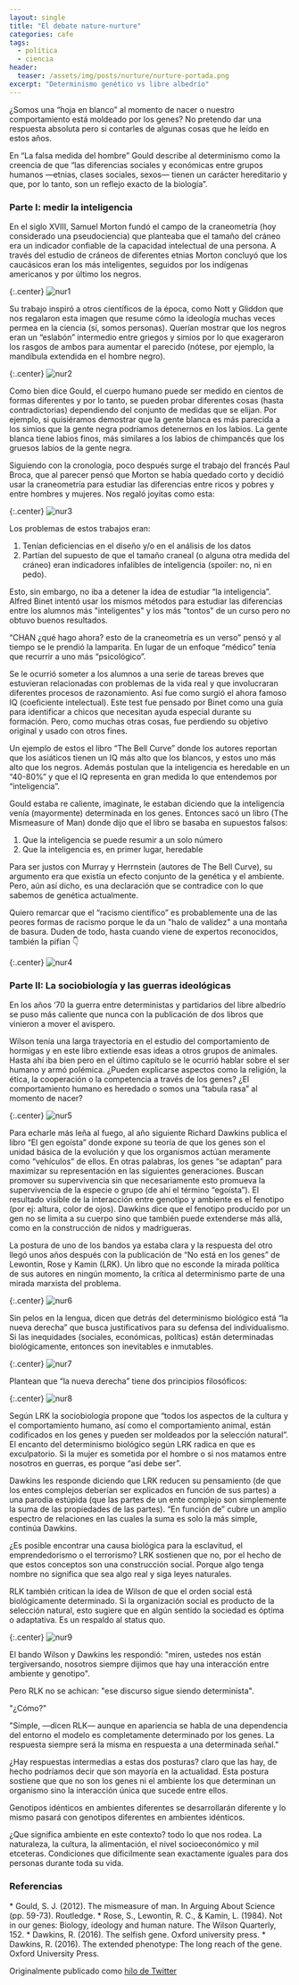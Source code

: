 ```yaml
---
layout: single
title: "El debate nature-nurture"
categories: cafe
tags:
  - política
  - ciencia
header:
  teaser: /assets/img/posts/nurture/nurture-portada.png
excerpt: "Determinismo genético vs libre albedrío"
---
```


¿Somos una “hoja en blanco” al momento de nacer o nuestro comportamiento está moldeado por los genes? No pretendo dar una respuesta absoluta pero si contarles de algunas cosas que he leído en estos años.

En “La falsa medida del hombre” Gould describe al determinismo como la creencia de que “las diferencias sociales y económicas entre grupos humanos —etnias, clases sociales, sexos— tienen un carácter hereditario y que, por lo tanto, son un reflejo exacto de la biología”.

<h3>Parte I: medir la inteligencia</h3>

En el siglo XVIII, Samuel Morton fundó el campo de la craneometría (hoy considerado una pseudociencia)  que planteaba que el tamaño del cráneo era un indicador confiable de la capacidad intelectual de una persona. A través del estudio de cráneos de diferentes etnias Morton concluyó que los caucásicos eran los más inteligentes, seguidos por los indígenas americanos y por último los negros.

{:.center}
![nur1](/assets/img/posts/nurture/nurture1.jpeg)

Su trabajo inspiró a otros científicos de la época, como Nott y Gliddon que nos regalaron esta imagen que resume cómo la ideología muchas veces permea en la ciencia (sí, somos personas). Querían mostrar que los negros eran un “eslabón” intermedio entre griegos y simios por lo que exageraron los rasgos de ambos para aumentar el parecido (nótese, por ejemplo, la mandíbula extendida en el hombre negro).

{:.center}
![nur2](/assets/img/posts/nurture/nurture2.png)

Como bien dice Gould, el cuerpo humano puede ser medido en cientos de formas diferentes y por lo tanto, se pueden probar diferentes cosas (hasta contradictorias) dependiendo del conjunto de medidas que se elijan. Por ejemplo, si quisiéramos demostrar que la gente blanca es más parecida a los simios que la gente negra podríamos detenernos en los labios. La gente blanca tiene labios finos, más similares a los labios de chimpancés que los gruesos labios de la gente negra.

Siguiendo con la cronología, poco después surge el trabajo del francés Paul Broca, que al parecer pensó que Morton se había quedado corto y decidió usar la craneometría para estudiar las diferencias entre ricos y pobres y entre hombres y mujeres. Nos regaló joyitas como esta:

{:.center}
![nur3](/assets/img/posts/nurture/nurture3.png)

Los problemas de estos trabajos eran:
1) Tenían deficiencias en el diseño y/o en el análisis de los datos
2) Partían del supuesto de que el tamaño craneal (o alguna otra medida del cráneo) eran indicadores infalibles de inteligencia (spoiler: no, ni en pedo).

Esto, sin embargo, no iba a detener la idea de estudiar “la inteligencia”. Alfred Binet intentó usar los mismos métodos para estudiar las diferencias entre los alumnos más "inteligentes" y los más "tontos" de un curso pero no obtuvo buenos resultados.

“CHAN ¿qué hago ahora? esto de la craneometría es un verso” pensó y al tiempo se le prendió la lamparita. En lugar de un enfoque “médico” tenía que recurrir a uno más “psicológico”.

Se le ocurrió someter a los alumnos a una serie de tareas breves que estuvieran relacionadas con problemas de la vida real y que involucraran diferentes procesos de razonamiento.  Así fue como surgió el ahora famoso IQ (coeficiente intelectual). Este test fue pensado por Binet como una guía para identificar a chicos que necesitan ayuda especial durante su formación. Pero, como muchas otras cosas, fue perdiendo su objetivo original y usado con otros fines.

Un ejemplo de estos el libro  “The Bell Curve”  donde los autores reportan que los asiáticos tienen un IQ más alto que los blancos, y estos uno más alto que los negros. Además postulan que la inteligencia es heredable en un “40-80%” y que el IQ representa en gran medida lo que entendemos por “inteligencia”.

Gould estaba re caliente, imaginate, le estaban diciendo que la inteligencia venía (mayormente) determinada en los genes. Entonces sacó un libro (The Mismeasure of Man) donde dijo que el libro se basaba en supuestos falsos:
1) Que la inteligencia se puede resumir a un solo número
2) Que la inteligencia es, en primer lugar, heredable

Para ser justos con Murray y Herrnstein (autores de The Bell Curve), su argumento era que existía un efecto conjunto de la genética y el ambiente. Pero, aún así dicho, es una declaración que se contradice con lo que sabemos de genética actualmente.

Quiero remarcar que el “racismo científico” es probablemente una de las peores formas de racismo porque le da un "halo de validez" a una montaña de basura. Duden de todo, hasta cuando viene de expertos reconocidos, también la pifian 👇

{:.center}
![nur4](/assets/img/posts/nurture/nurture4.png)

<h3>Parte II: La sociobiología y las guerras ideológicas</h3>

En los años ‘70 la guerra entre deterministas y partidarios del libre albedrío se puso más caliente que nunca con la publicación de dos libros que vinieron a mover el avispero.

Wilson tenía una larga trayectoria en el estudio del comportamiento de hormigas y en este libro extiende esas ideas a otros grupos de animales. Hasta ahí iba bien pero en el último capítulo se le ocurrió hablar sobre el ser humano y armó polémica. ¿Pueden explicarse aspectos como la religión, la ética, la cooperación o la competencia a través de los genes? ¿El comportamiento humano es heredado o somos una “tabula rasa” al momento de nacer?

{:.center}
![nur5](/assets/img/posts/nurture/nurture5.jpeg)

Para echarle más leña al fuego, al año siguiente Richard Dawkins publica el libro “El gen egoísta” donde expone su teoría de que los genes son el unidad básica de la evolución y que los organismos actúan meramente como “vehículos” de ellos. En otras palabras, los genes “se adaptan” para maximizar su representación en las siguientes generaciones. Buscan promover su supervivencia sin que necesariamente esto promueva la supervivencia de la especie o grupo (de ahí el término “egoísta”). El resultado visible de la interacción entre genotipo y ambiente es el fenotipo (por ej: altura, color de ojos). Dawkins dice que el fenotipo producido por un gen no se limita a su cuerpo sino que también puede extenderse más allá, como en la construcción de nidos y madrigueras.

La postura de uno de los bandos ya estaba clara y la respuesta del otro llegó unos años después con la publicación de “No está en los genes” de Lewontin, Rose y Kamin (LRK). Un libro que no esconde la mirada política de sus autores en ningún momento, la crítica al determinismo parte de una mirada marxista del problema.

{:.center}
![nur6](/assets/img/posts/nurture/nurture6.jpeg)

Sin pelos en la lengua, dicen que detrás del determinismo biológico está “la nueva derecha” que busca justificativos para su defensa del individualismo. Si las inequidades (sociales, económicas, políticas) están determinadas biológicamente, entonces son inevitables e inmutables.

{:.center}
![nur7](/assets/img/posts/nurture/nurture7.jpeg)

Plantean que “la nueva derecha” tiene dos principios filosóficos:

{:.center}
![nur8](/assets/img/posts/nurture/nurture8.png)

Según LRK la sociobiología propone que “todos los aspectos de la cultura y el comportamiento humano, así como el comportamiento animal, están codificados en los genes y pueden ser moldeados por la selección natural”. El encanto del determinismo biológico según LRK radica en que es exculpatorio. Si la mujer es sometida por el hombre o si nos matamos entre nosotros en guerras, es porque “así debe ser”.

Dawkins les responde diciendo que LRK reducen su pensamiento (de que los entes complejos deberían ser explicados en función de sus partes) a una parodia estúpida (que las partes de un ente complejo son simplemente la suma de las propiedades de las partes). “En función de” cubre un amplio espectro de relaciones en las cuales la suma es solo la más simple, continúa Dawkins.

¿Es posible encontrar una causa biológica para la esclavitud, el emprendedorismo o el terrorismo? LRK sostienen que no, por el hecho de que estos conceptos son una construcción social. Porque algo tenga nombre no significa que sea algo real y siga leyes naturales.

RLK también critican la idea de Wilson de que el orden social está biológicamente determinado. Si la organización social es producto de la selección natural, esto sugiere que en algún sentido la sociedad es óptima o adaptativa. Es un respaldo al status quo.

{:.center}
![nur9](/assets/img/posts/nurture/nurture9.png)

El bando Wilson y Dawkins les respondió: "miren, ustedes nos están tergiversando, nosotros siempre dijimos que hay una interacción entre ambiente y genotipo". 

Pero RLK no se achican: "ese discurso sigue siendo determinista".

"¿Cómo?" 

"Simple, —dicen RLK— aunque en apariencia se habla de una dependencia del entorno el modelo es completamente determinado por los genes. La respuesta siempre será la misma en respuesta a una determinada señal."

¿Hay respuestas intermedias a estas dos posturas? claro que las hay, de hecho podríamos decir que son mayoría en la actualidad. Esta postura sostiene que que no son los genes ni el ambiente los que determinan un organismo sino la interacción única que sucede entre ellos.

Genotipos idénticos en ambientes diferentes se desarrollarán diferente y lo mismo pasará con genotipos diferentes en ambientes idénticos.

¿Que significa ambiente en este contexto? todo lo que nos rodea. La naturaleza, la cultura, la alimentación, el nivel socioeconómico y mil etceteras. Condiciones que díficilmente sean exactamente iguales para dos personas durante toda su vida.

<h3>Referencias</h3>
* Gould, S. J. (2012). The mismeasure of man. In Arguing About Science (pp. 59-73). Routledge.
* Rose, S., Lewontin, R. C., & Kamin, L. (1984). Not in our genes: Biology, ideology and human nature. The Wilson Quarterly, 152.
* Dawkins, R. (2016). The selfish gene. Oxford university press.
* Dawkins, R. (2016). The extended phenotype: The long reach of the gene. Oxford University Press.

Originalmente publicado como <a href="https://twitter.com/germangfeler/status/1133528835461472257">hilo de Twitter</a> 
